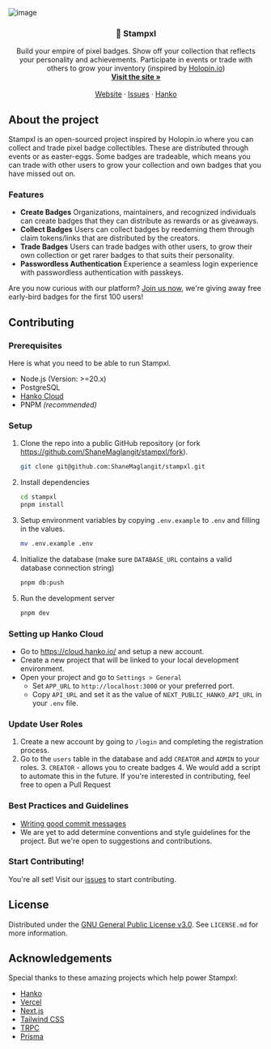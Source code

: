 ![image](https://github.com/ShaneMaglangit/stampxl/assets/53674742/ff9abf30-f865-4342-9ddd-452f19a48077)

<h3 align="center">👑 Stampxl</h3>

<p align="center">
 Build your empire of pixel badges. Show off your collection that reflects your personality and achievements. Participate in events or trade with others to grow your inventory (inspired by <a href="https://stampxl.shanemaglangit.com">Holopin.io</a>)
 <br />
 <a href="https://stampxl.shanemaglangit.com"><strong>Visit the site »</strong></a>
 <br />
 <br />
 <a href="https://stampxl.shanemaglangit.com">Website</a>
 ·
 <a href="https://github.com/ShaneMaglangit/stampxl/issues">Issues</a>
 ·
 <a href="https://hanko.io">Hanko</a>
</p>

## About the project

Stampxl is an open-sourced project inspired by Holopin.io where you can collect and trade pixel badge collectibles.
These are distributed through events or as easter-eggs. Some badges are tradeable, which means you can trade with other
users to grow your collection and own badges that you have missed out on.

### Features

- **Create Badges** Organizations, maintainers, and recognized individuals can create badges that they can distribute as
  rewards or as giveaways.
- **Collect Badges** Users can collect badges by reedeming them through claim tokens/links that are distributed by the
  creators.
- **Trade Badges** Users can trade badges with other users, to grow their own collection or get rarer badges to that suits
  their personality.
- **Passwordless Authentication** Experience a seamless login experience with passwordless authentication with passkeys.

Are you now curious with our platform? [Join us now](https://stampxl.shanemaglangit.com/), we're giving away free
early-bird badges for the first 100 users!

## Contributing

### Prerequisites

Here is what you need to be able to run Stampxl.

- Node.js (Version: >=20.x)
- PostgreSQL
- [Hanko Cloud](https://cloud.hanko.io/)
- PNPM _(recommended)_

### Setup

1. Clone the repo into a public GitHub repository (or fork https://github.com/ShaneMaglangit/stampxl/fork).

   ```sh
   git clone git@github.com:ShaneMaglangit/stampxl.git
   ```

2. Install dependencies

    ```sh
    cd stampxl
    pnpm install
    ```

3. Setup environment variables by copying `.env.example` to `.env` and filling in the values.

    ```sh
    mv .env.example .env
    ```
   
4. Initialize the database (make sure `DATABASE_URL` contains a valid database connection string)

    ```sh
    pnpm db:push
    ```
   
5. Run the development server

    ```sh
    pnpm dev
    ```
   
### Setting up Hanko Cloud

- Go to https://cloud.hanko.io/ and setup a new account.
- Create a new project that will be linked to your local development environment.
- Open your project and go to `Settings > General`
  - Set `APP_URL` to `http://localhost:3000` or your preferred port.
  - Copy `API_URL` and set it as the value of `NEXT_PUBLIC_HANKO_API_URL` in your `.env` file.
   
### Update User Roles

1. Create a new account by going to `/login` and completing the registration process.
2. Go to the `users` table in the database and add `CREATOR` and `ADMIN` to your roles.
   3. `CREATOR` - allows you to create badges
   4. We would add a script to automate this in the future. If you're interested in contributing, feel free to open a Pull Request

### Best Practices and Guidelines

- [Writing good commit messages](https://cbea.ms/git-commit/)
- We are yet to add determine conventions and style guidelines for the project. But we're open to suggestions and contributions.

### Start Contributing!

You're all set! Visit our [issues](https://github.com/ShaneMaglangit/stampxl/issues) to start contributing.

## License

Distributed under the [GNU General Public License v3.0](https://github.com/ShaneMaglangit/stampxl/blob/main/LICENSE.md). See `LICENSE.md` for more information.

## Acknowledgements

Special thanks to these amazing projects which help power Stampxl:

- [Hanko](https://hanko.io/)
- [Vercel](https://vercel.com/)
- [Next.js](https://nextjs.org/)
- [Tailwind CSS](https://tailwindcss.com/)
- [TRPC](https://trpc.io/)
- [Prisma](https://prisma.io/)
